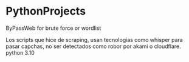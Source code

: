 # PythonProjects
ByPassWeb for brute force or wordlist

Los scripts que hice de scraping, usan tecnologias como whisper para pasar capchas, no ser detectados como robor por akami o cloudflare.
python 3.10 
